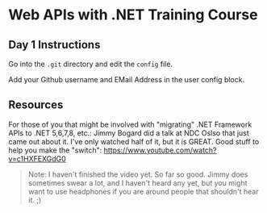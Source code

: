 # Web APIs with .NET Training Course

## Day 1 Instructions

Go into the `.git` directory and edit the `config` file.

Add your Github username and EMail Address in the user config block.


## Resources

For those of you that might be involved with "migrating" .NET Framework APIs to .NET 5,6,7,8, etc.:
Jimmy Bogard did a talk at NDC Oslso that just came out about it. I've only watched half of it, but it is GREAT.
Good stuff to help you make the "switch": https://www.youtube.com/watch?v=c1HXFEXGdG0

> Note: I haven't finished the video yet. So far so good. Jimmy does sometimes swear a lot, and I haven't heard any yet,
but you might want to use headphones if you are around people that shouldn't hear it. ;)